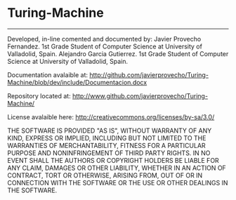 Turing-Machine
==============
------------------------------------------------------------------------------------

Developed, in-line comented and documented by:
	Javier Provecho Fernandez.
		1st Grade Student of Computer Science at University of Valladolid, Spain.
	Alejandro Garcia Gutierrez.
		1st Grade Student of Computer Science at University of Valladolid, Spain.

Documentation avalaible at:
  http://github.com/javierprovecho/Turing-Machine/blob/dev/include/Documentacion.docx

Repository located at:
  http://www.github.com/javierprovecho/Turing-Machine/

License avalaible here:
  http://creativecommons.org/licenses/by-sa/3.0/

THE SOFTWARE IS PROVIDED "AS IS", WITHOUT WARRANTY OF ANY KIND, EXPRESS OR
IMPLIED, INCLUDING BUT NOT LIMITED TO THE WARRANTIES OF MERCHANTABILITY,
FITNESS FOR A PARTICULAR PURPOSE AND NONINFRINGEMENT OF THIRD PARTY RIGHTS. IN
NO EVENT SHALL THE AUTHORS OR COPYRIGHT HOLDERS BE LIABLE FOR ANY CLAIM,
DAMAGES OR OTHER LIABILITY, WHETHER IN AN ACTION OF CONTRACT, TORT OR
OTHERWISE, ARISING FROM, OUT OF OR IN CONNECTION WITH THE SOFTWARE OR THE USE
OR OTHER DEALINGS IN THE SOFTWARE.
